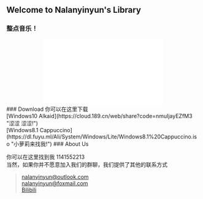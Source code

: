 ## Welcome to Nalanyinyun's Library
### 整点音乐！
<center><iframe frameborder="no" border="0" marginwidth="0" marginheight="0" width=310 height=86 src="//music.163.com/outchain/player?type=2&id=529814379&auto=1&height=66"></iframe></center>
<center><iframe frameborder="no" border="0" marginwidth="0" marginheight="0" width=310 height=86 src="//music.163.com/outchain/player?type=2&id=1822700915&auto=1&height=66"></iframe></center>
### Download
你可以在这里下载<br>
[Windows10 Alkaid](https://cloud.189.cn/web/share?code=nmuIjayEZfM3 "涩涩 涩涩!")<br>
[Windows8.1 Cappuccino](https://dl.fuyu.ml/Ali/System/Windows/Lite/Windows8.1%20Cappuccino.iso "小萝莉来找我!")
### About Us

你可以在这里找到我 1141552213 <br>
当然，如果你并不愿意加入我们的群聊，我们提供了其他的联系方式<br>
>nalanyinyun@outlook.com<br>
>nalanyinyun@foxmail.com<br>
>[Bilibili](https://space.bilibili.com/384920476 "来点萝莉!")

